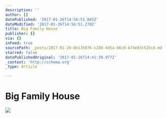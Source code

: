 ```yaml
---
description: ''
author: []
datePublished: '2017-01-26T14:56:51.865Z'
dateModified: '2017-01-26T14:56:51.270Z'
title: Big Family House
publisher: {}
via: {}
inFeed: true
sourcePath: _posts/2017-01-26-0e135876-c288-4d5a-86c0-b74e83c52bcd.md
starred: false
datePublishedOriginal: '2017-01-26T14:41:39.977Z'
_context: 'http://schema.org'
_type: Article

---
```

# Big Family House
![](https://the-grid-user-content.s3-us-west-2.amazonaws.com/d2dcacf8-502d-4494-b704-ad581940afc5.jpg)